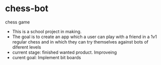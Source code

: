# chess-bot
chess game 

- This is a school project in making.
- The goal is to create an app which a user can play with a friend in a 1v1 regular chess and in which they can try themselves against bots of diferent levels
- current stage: finished wanted product. Improveing
- curent goal: Implement bit boards
